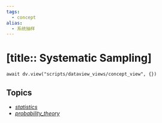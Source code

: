 ```yaml
---
tags:
  - concept
alias:
  - 系统抽样
---
```


# [title:: Systematic Sampling]

```dataviewjs
await dv.view("scripts/dataview_views/concept_view", {})
```

## Topics

- [_statistics_](_statistics_.md)
- [_probability_theory_](_probability_theory_.md)

